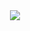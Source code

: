 <div align="center">
  <img src=("https://capsule-render.vercel.app/api?type=waving&color=auto&height=200&section=header&text=doyeonghyun%20Github&fontSize=90")/>
</div>

<!--
**doyeonghyun/doyeonghyun** is a ✨ _special_ ✨ repository because its `README.md` (this file) appears on your GitHub profile.

Here are some ideas to get you started:

- 🔭 I’m currently working on ...
- 🌱 I’m currently learning ...
- 👯 I’m looking to collaborate on ...
- 🤔 I’m looking for help with ...
- 💬 Ask me about ...
- 📫 How to reach me: ...
- 😄 Pronouns: ...
- ⚡ Fun fact: ...
-->

